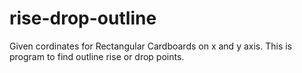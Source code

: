# rise-drop-outline
Given cordinates for Rectangular Cardboards on x and y axis. This is program to find outline rise or drop points.

